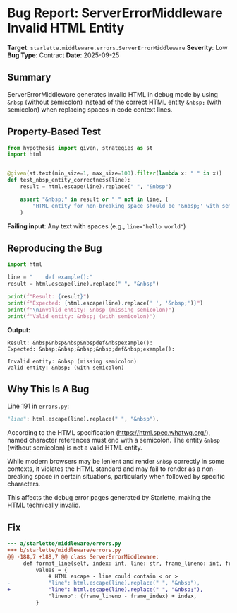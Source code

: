 # Bug Report: ServerErrorMiddleware Invalid HTML Entity

**Target**: `starlette.middleware.errors.ServerErrorMiddleware`
**Severity**: Low
**Bug Type**: Contract
**Date**: 2025-09-25

## Summary

ServerErrorMiddleware generates invalid HTML in debug mode by using `&nbsp` (without semicolon) instead of the correct HTML entity `&nbsp;` (with semicolon) when replacing spaces in code context lines.

## Property-Based Test

```python
from hypothesis import given, strategies as st
import html


@given(st.text(min_size=1, max_size=100).filter(lambda x: " " in x))
def test_nbsp_entity_correctness(line):
    result = html.escape(line).replace(" ", "&nbsp")

    assert "&nbsp;" in result or " " not in line, (
        "HTML entity for non-breaking space should be '&nbsp;' with semicolon"
    )
```

**Failing input**: Any text with spaces (e.g., `line="hello world"`)

## Reproducing the Bug

```python
import html

line = "    def example():"
result = html.escape(line).replace(" ", "&nbsp")

print(f"Result: {result}")
print(f"Expected: {html.escape(line).replace(' ', '&nbsp;')}")
print(f"\nInvalid entity: &nbsp (missing semicolon)")
print(f"Valid entity: &nbsp; (with semicolon)")
```

**Output:**
```
Result: &nbsp&nbsp&nbsp&nbspdef&nbspexample():
Expected: &nbsp;&nbsp;&nbsp;&nbsp;def&nbsp;example():

Invalid entity: &nbsp (missing semicolon)
Valid entity: &nbsp; (with semicolon)
```

## Why This Is A Bug

Line 191 in `errors.py`:
```python
"line": html.escape(line).replace(" ", "&nbsp"),
```

According to the HTML specification (https://html.spec.whatwg.org/), named character references must end with a semicolon. The entity `&nbsp` (without semicolon) is not a valid HTML entity.

While modern browsers may be lenient and render `&nbsp` correctly in some contexts, it violates the HTML standard and may fail to render as a non-breaking space in certain situations, particularly when followed by specific characters.

This affects the debug error pages generated by Starlette, making the HTML technically invalid.

## Fix

```diff
--- a/starlette/middleware/errors.py
+++ b/starlette/middleware/errors.py
@@ -188,7 +188,7 @@ class ServerErrorMiddleware:
     def format_line(self, index: int, line: str, frame_lineno: int, frame_index: int) -> str:
         values = {
             # HTML escape - line could contain < or >
-            "line": html.escape(line).replace(" ", "&nbsp"),
+            "line": html.escape(line).replace(" ", "&nbsp;"),
             "lineno": (frame_lineno - frame_index) + index,
         }
```